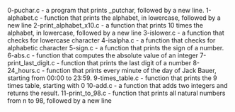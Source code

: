 0-puchar.c -  a program that prints _putchar, followed by a new line.
1-alphabet.c - function that prints the alphabet, in lowercase, followed by a new line
2-print_alphabet_x10.c - a function that prints 10 times the alphabet, in lowercase, followed by a new line
3-islower.c - a function that checks for lowercase character
4-isalpha.c - a function that checks for alphabetic character
5-sign.c - a function that prints the sign of a number.
6-abs.c - function that computes the absolute value of an integer
7-print_last_digit.c -  function that prints the last digit of a number
8-24_hours.c - function that prints every minute of the day of Jack Bauer, starting from 00:00 to 23:59.
9-times_table.c -  function that prints the 9 times table, starting with 0
10-add.c - a function that adds two integers and returns the result.
11-print_to_98.c - function that prints all natural numbers from n to 98, followed by a new line
